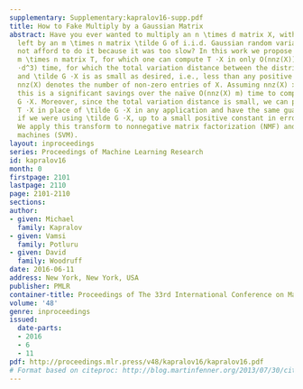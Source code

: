 ```yaml
---
supplementary: Supplementary:kapralov16-supp.pdf
title: How to Fake Multiply by a Gaussian Matrix
abstract: Have you ever wanted to multiply an n \times d matrix X, with n ≫d, on the
  left by an m \times n matrix \tilde G of i.i.d. Gaussian random variables, but could
  not afford to do it because it was too slow? In this work we propose a new randomized
  m \times n matrix T, for which one can compute T ⋅X in only O(nnz(X)) + \tilde O(m^1.5
  ⋅d^3) time, for which the total variation distance between the distributions T ⋅X
  and \tilde G ⋅X is as small as desired, i.e., less than any positive constant. Here
  nnz(X) denotes the number of non-zero entries of X. Assuming nnz(X) ≫m^1.5 ⋅d^3,
  this is a significant savings over the naïve O(nnz(X) m) time to compute \tilde
  G ⋅X. Moreover, since the total variation distance is small, we can provably use
  T ⋅X in place of \tilde G ⋅X in any application and have the same guarantees as
  if we were using \tilde G ⋅X, up to a small positive constant in error probability.
  We apply this transform to nonnegative matrix factorization (NMF) and support vector
  machines (SVM).
layout: inproceedings
series: Proceedings of Machine Learning Research
id: kapralov16
month: 0
firstpage: 2101
lastpage: 2110
page: 2101-2110
sections: 
author:
- given: Michael
  family: Kapralov
- given: Vamsi
  family: Potluru
- given: David
  family: Woodruff
date: 2016-06-11
address: New York, New York, USA
publisher: PMLR
container-title: Proceedings of The 33rd International Conference on Machine Learning
volume: '48'
genre: inproceedings
issued:
  date-parts:
  - 2016
  - 6
  - 11
pdf: http://proceedings.mlr.press/v48/kapralov16/kapralov16.pdf
# Format based on citeproc: http://blog.martinfenner.org/2013/07/30/citeproc-yaml-for-bibliographies/
---
```

